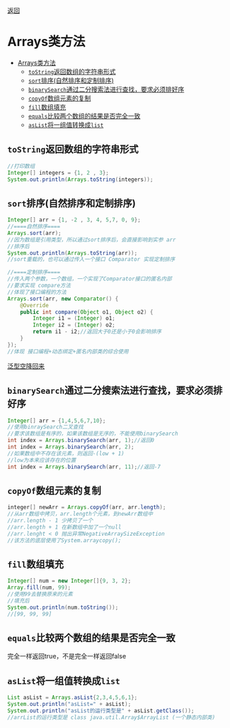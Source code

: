 [返回](常用类.md)

# Arrays类方法
- [Arrays类方法](#arrays类方法)
  - [`toString`返回数组的字符串形式](#tostring返回数组的字符串形式)
  - [`sort`排序(自然排序和定制排序)](#sort排序自然排序和定制排序)
  - [`binarySearch`通过二分搜索法进行查找，要求必须排好序](#binarysearch通过二分搜索法进行查找要求必须排好序)
  - [`copyOf`数组元素的复制](#copyof数组元素的复制)
  - [`fill`数组填充](#fill数组填充)
  - [`equals`比较两个数组的结果是否完全一致](#equals比较两个数组的结果是否完全一致)
  - [`asList`将一组值转换成`list`](#aslist将一组值转换成list)

## `toString`返回数组的字符串形式
```java
//打印数组
Integer[] integers = {1, 2 , 3};
System.out.println(Arrays.toString(integers));
```
## `sort`排序(自然排序和定制排序)
```java
Integer[] arr = {1, -2 , 3, 4, 5,7, 0, 9};
//====自然排序====
Arrays.sort(arr); 
//因为数组是引用类型，所以通过sort排序后，会直接影响到实参 arr
//排序后
System.out.println(Arrays.toString(arr));
//sort重载的，也可以通过传入一个接口 Comparator 实现定制排序

//====定制排序====
//传入两个参数，一个数组，一个实现了Comparator接口的匿名内部
//要求实现 compare方法
//体现了接口编程的方法
Arrays.sort(arr, new Comparator() {
    @Override
    public int compare(Object o1, Object o2) {
        Integer i1 = (Integer) o1;
        Integer i2 = (Integer) o2;
        return i1 - i2;//返回大于0还是小于0会影响排序
    }
});
//体现 接口编程+动态绑定+匿名内部类的综合使用
```
[泛型空降回来](https://www.bilibili.com/video/BV1fh411y7R8?t=587.7&p=482)
## `binarySearch`通过二分搜索法进行查找，要求必须排好序

```java
Integer[] arr = {1,4,5,6,7,10};
//使用binraySearch二叉查找
//要求该数组是有序的，如果该数组是无序的，不能使用binarySearch
int index = Arrays.binarySearch(arr, 1);//返回0
int index = Arrays.binarySearch(arr, 2);
//如果数组中不存在该元素，则返回-(low + 1)
//low为本来应该存在的位置
int index = Arrays.binarySearch(arr, 11);//返回-7
```

## `copyOf`数组元素的复制
```java
integer[] newArr = Arrays.copyOf(arr, arr.length);
//从arr数组中拷贝，arr.length个元素，到newArr数组中
//arr.length - 1 少拷贝了一个
//arr.length + 1 在新数组中加了一个null
//arr.lenght < 0 抛出异常NegativeArraySizeException 
//该方法的底层使用了System.arraycopy();
```
## `fill`数组填充
```java
Integer[] num = new Integer[]{9, 3, 2};
Array.fill(num, 99);
//使用99去替换原来的元素
//填充后
System.out.println(num.toString());
//[99, 99, 99]
```
## `equals`比较两个数组的结果是否完全一致
完全一样返回true，不是完全一样返回false


## `asList`将一组值转换成`list`
```java
List asList = Arrays.asList{2,3,4,5,6,1};
System.out.println("asList=" + asList);
System.out.println("asList的运行类型是" + asList.getClass());
//arrList的运行类型是 class java.util.Array$ArrayList (一个静态内部类)
```